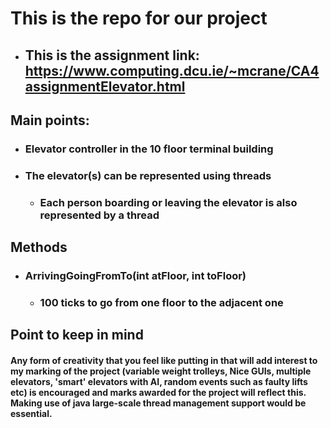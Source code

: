 # This is the repo for our project


+ ## This is the assignment link: https://www.computing.dcu.ie/~mcrane/CA4assignmentElevator.html


## Main points: 

+ ### Elevator controller in the 10 floor terminal building 

+ ### The elevator(s) can be represented using threads

	- ### Each person boarding or leaving the elevator is also represented by a thread

## Methods

+ ### ArrivingGoingFromTo(int atFloor, int toFloor)

	- ###  100 ticks to go from one floor to the adjacent one



## Point to keep in mind
#### Any form of creativity that you feel like putting in that will add interest to my marking of the project (variable weight trolleys, Nice GUIs, multiple elevators, 'smart' elevators with AI, random events such as faulty lifts etc) is encouraged and marks awarded for the project will reflect this.  Making use of java large-scale thread management support would be essential.

  


